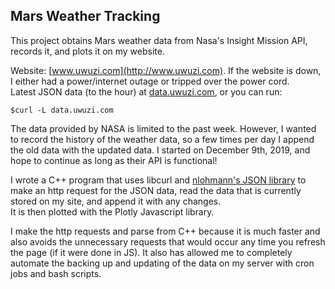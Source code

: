 ## Mars Weather Tracking  

This project obtains Mars weather data from Nasa's Insight Mission API, records it, and plots it on my website.  

Website: [www.uwuzi.com](http://www.uwuzi.com). If the website is down, I either had a power/internet outage or tripped over the power cord.  
Latest JSON data (to the hour) at [data.uwuzi.com](http://data.uwuzi.com), or you can run:  

    $curl -L data.uwuzi.com  
    
The data provided by NASA is limited to the past week. However, I wanted to record the history of the weather data, so a few times per day I append the old data with the updated data. I started on December 9th, 2019, and hope to continue as long as their API is functional!

I wrote a C++ program that uses libcurl and [nlohmann's JSON library](https://github.com/nlohmann/json) to make an http request for the JSON data, read the data that is currently stored on my site, and append it with any changes.  
It is then plotted with the Plotly Javascript library.  

I make the http requests and parse from C++ because it is much faster and also avoids the unnecessary requests that would occur any time you refresh the page (if it were done in JS). It also has allowed me to completely automate the backing up and updating of the data on my server with cron jobs and bash scripts.
